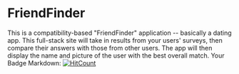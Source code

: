 # FriendFinder
This is a compatibility-based "FriendFinder" application -- basically a dating app. This full-stack site will take in results from your users' surveys, then compare their answers with those from other users. The app will then display the name and picture of the user with the best overall match.
Your Badge Markdown:
[![HitCount](http://hits.dwyl.io/anumasif1/FriendFinder.svg)](http://hits.dwyl.io/anumasif1/FriendFinder)